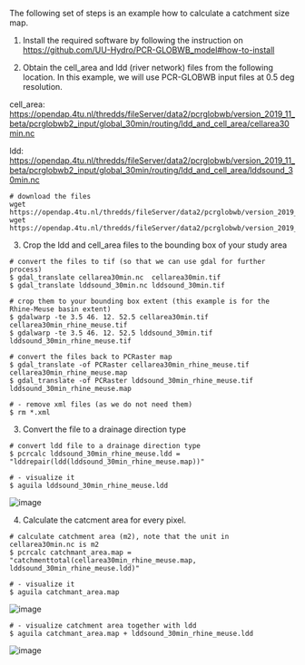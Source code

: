 
The following set of steps is an example how to calculate a catchment size map.

1. Install the required software by following the instruction on https://github.com/UU-Hydro/PCR-GLOBWB_model#how-to-install

2. Obtain the cell_area and ldd (river network) files from the following location. In this example, we will use PCR-GLOBWB input files at 0.5 deg resolution.

cell_area: https://opendap.4tu.nl/thredds/fileServer/data2/pcrglobwb/version_2019_11_beta/pcrglobwb2_input/global_30min/routing/ldd_and_cell_area/cellarea30min.nc

ldd: https://opendap.4tu.nl/thredds/fileServer/data2/pcrglobwb/version_2019_11_beta/pcrglobwb2_input/global_30min/routing/ldd_and_cell_area/lddsound_30min.nc

```
# download the files
wget https://opendap.4tu.nl/thredds/fileServer/data2/pcrglobwb/version_2019_11_beta/pcrglobwb2_input/global_30min/routing/ldd_and_cell_area/cellarea30min.nc
wget https://opendap.4tu.nl/thredds/fileServer/data2/pcrglobwb/version_2019_11_beta/pcrglobwb2_input/global_30min/routing/ldd_and_cell_area/lddsound_30min.nc
```

3. Crop the ldd and cell_area files to the bounding box of your study area

```
# convert the files to tif (so that we can use gdal for further process)
$ gdal_translate cellarea30min.nc  cellarea30min.tif
$ gdal_translate lddsound_30min.nc lddsound_30min.tif
```

```
# crop them to your bounding box extent (this example is for the Rhine-Meuse basin extent)
$ gdalwarp -te 3.5 46. 12. 52.5 cellarea30min.tif  cellarea30min_rhine_meuse.tif
$ gdalwarp -te 3.5 46. 12. 52.5 lddsound_30min.tif lddsound_30min_rhine_meuse.tif
```

```
# convert the files back to PCRaster map
$ gdal_translate -of PCRaster cellarea30min_rhine_meuse.tif  cellarea30min_rhine_meuse.map
$ gdal_translate -of PCRaster lddsound_30min_rhine_meuse.tif lddsound_30min_rhine_meuse.map
```

```
# - remove xml files (as we do not need them)
$ rm *.xml
```

3. Convert the file to a drainage direction type

```
# convert ldd file to a drainage direction type
$ pcrcalc lddsound_30min_rhine_meuse.ldd = "lddrepair(ldd(lddsound_30min_rhine_meuse.map))"
```

```
# - visualize it
$ aguila lddsound_30min_rhine_meuse.ldd
```

![image](https://github.com/edwinkost/catchment_averaging/assets/2393879/45eeb251-3c0a-47c5-9241-056054981115)


4. Calculate the catcment area for every pixel.

```
# calculate catchment area (m2), note that the unit in cellarea30min.nc is m2
$ pcrcalc catchmant_area.map = "catchmenttotal(cellarea30min_rhine_meuse.map, lddsound_30min_rhine_meuse.ldd)"
```

```
# - visualize it
$ aguila catchmant_area.map
```

![image](https://github.com/edwinkost/catchment_averaging/assets/2393879/7be02308-55d7-42d9-bbee-bf1ba6db13ba)

```
# - visualize catchment area together with ldd
$ aguila catchmant_area.map + lddsound_30min_rhine_meuse.ldd
```

![image](https://github.com/edwinkost/catchment_averaging/assets/2393879/d07feac9-cc1c-461f-8f89-11a171f327f5)

